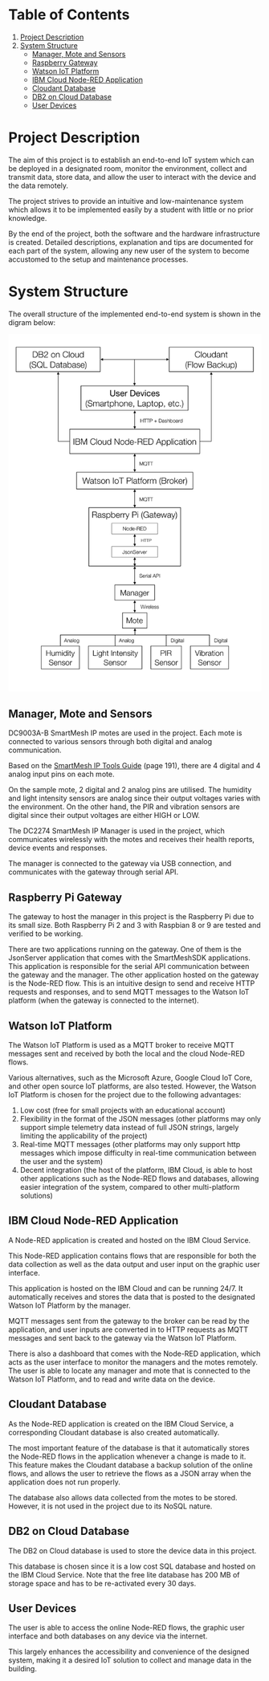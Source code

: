 Table of Contents
=================
1. [Project Description](#project-description)
1. [System Structure](#system-structure)
    * [Manager, Mote and Sensors](#manager-mote-and-sensors)
    * [Raspberry Gateway](#raspberry-pi-gateway)
    * [Watson IoT Platform](#watson-iot-platform)
    * [IBM Cloud Node-RED Application](#ibm-cloud-node-red-application)
    * [Cloudant Database](#cloudant-database)
    * [DB2 on Cloud Database](#db2-on-cloud-database)
    * [User Devices](#user-devices)

# Project Description #

The aim of this project is to establish an end-to-end IoT system which can be deployed in a designated room, monitor the environment, collect and transmit data, store data, and allow the user to interact with the device and the data remotely.

The project strives to provide an intuitive and low-maintenance system which allows it to be implemented easily by a student with little or no prior knowledge.

By the end of the project, both the software and the hardware infrastructure is created. Detailed descriptions, explanation and tips are documented for each part of the system, allowing any new user of the system to become accustomed to the setup and maintenance processes.

# System Structure #

The overall structure of the implemented end-to-end system is shown in the digram below:

![](images/structure-diagram.png)

## Manager, Mote and Sensors ##

DC9003A-B SmartMesh IP motes are used in the project. Each mote is connected to various sensors through both digital and analog communication.

Based on the [SmartMesh IP Tools Guide](https://www.analog.com/media/en/technical-documentation/user-guides/smartmesh_ip_tools_guide.pdf) (page 191), there are 4 digital and 4 analog input pins on each mote.

On the sample mote, 2 digital and 2 analog pins are utilised. The humidity and light intensity sensors are analog since their output voltages varies with the environment. On the other hand, the PIR and vibration sensors are digital since their output voltages are either HIGH or LOW.

The DC2274 SmartMesh IP Manager is used in the project, which communicates wirelessly with the motes and receives their health reports, device events and responses.

The manager is connected to the gateway via USB connection, and communicates with the gateway through serial API.

## Raspberry Pi Gateway ##

The gateway to host the manager in this project is the Raspberry Pi due to its small size. Both Raspberry Pi 2 and 3 with Raspbian 8 or 9 are tested and verified to be working.

There are two applications running on the gateway. One of them is the JsonServer application that comes with the SmartMeshSDK applications. This application is responsible for the serial API communication between the gateway and the manager. The other application hosted on the gateway is the Node-RED flow. This is an intuitive design to send and receive HTTP requests and responses, and to send MQTT messages to the Watson IoT platform (when the gateway is connected to the internet).

## Watson IoT Platform ##

The Watson IoT Platform is used as a MQTT broker to receive MQTT messages sent and received by both the local and the cloud Node-RED flows.

Various alternatives, such as the Microsoft Azure, Google Cloud IoT Core, and other open source IoT platforms, are also tested. However, the Watson IoT Platform is chosen for the project due to the following advantages:

1. Low cost (free for small projects with an educational account)
1. Flexibility in the format of the JSON messages (other platforms may only support simple telemetry data instead of full JSON strings, largely limiting the applicability of the project)
1. Real-time MQTT messages (other platforms may only support http messages which impose difficulty in real-time communication between the user and the system)
1. Decent integration (the host of the platform, IBM Cloud, is able to host other applications such as the Node-RED flows and databases, allowing easier integration of the system, compared to other multi-platform solutions)

## IBM Cloud Node-RED Application ##

A Node-RED application is created and hosted on the IBM Cloud Service.

This Node-RED application contains flows that are responsible for both the data collection as well as the data output and user input on the graphic user interface.

This application is hosted on the IBM Cloud and can be running 24/7. It automatically receives and stores the data that is posted to the designated Watson IoT Platform by the manager.

MQTT messages sent from the gateway to the broker can be read by the application, and user inputs are converted in to HTTP requests as MQTT messages and sent back to the gateway via the Watson IoT Platform.

There is also a dashboard that comes with the Node-RED application, which acts as the user interface to monitor the managers and the motes remotely. The user is able to locate any manager and mote that is connected to the Watson IoT Platform, and to read and write data on the device.

## Cloudant Database ##

As the Node-RED application is created on the IBM Cloud Service, a corresponding Cloudant database is also created automatically.

The most important feature of the database is that it automatically stores the Node-RED flows in the application whenever a change is made to it. This feature makes the Cloudant database a backup solution of the online flows, and allows the user to retrieve the flows as a JSON array when the application does not run properly.

The database also allows data collected from the motes to be stored. However, it is not used in the project due to its NoSQL nature.

## DB2 on Cloud Database ##

The DB2 on Cloud database is used to store the device data in this project.

This database is chosen since it is a low cost SQL database and hosted on the IBM Cloud Service. Note that the free lite database has 200 MB of storage space and has to be re-activated every 30 days.

## User Devices ##

The user is able to access the online Node-RED flows, the graphic user interface and both databases on any device via the internet.

This largely enhances the accessibility and convenience of the designed system, making it a desired IoT solution to collect and manage data in the building.
